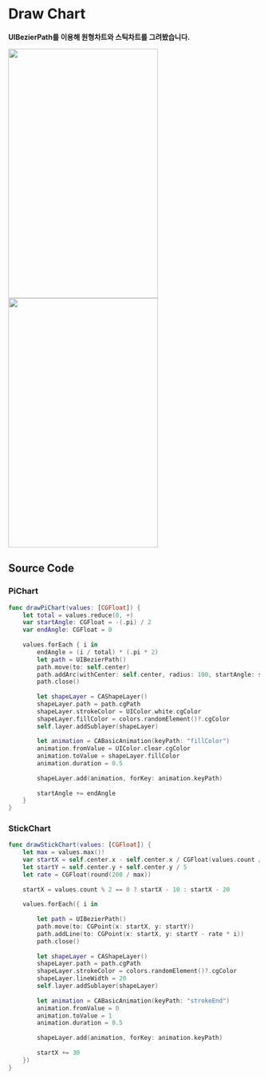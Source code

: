 Draw Chart
==============

**UIBezierPath를 이용해 원형차트와 스틱차트를 그려봤습니다.**   


<img src="https://user-images.githubusercontent.com/59193640/166628064-0ac7398c-f886-48c9-a264-292de7f43a61.gif" width="300px" height="500px"></img> <img src="https://user-images.githubusercontent.com/59193640/166628069-07bbf5ac-0915-482f-a0cd-1f7f251bc0b6.gif" width="300px" height="500px"></img>

## Source Code

### PiChart
```Swift
func drawPiChart(values: [CGFloat]) {
    let total = values.reduce(0, +)
    var startAngle: CGFloat = -(.pi) / 2
    var endAngle: CGFloat = 0
        
    values.forEach { i in
        endAngle = (i / total) * (.pi * 2)
        let path = UIBezierPath()
        path.move(to: self.center)
        path.addArc(withCenter: self.center, radius: 100, startAngle: startAngle, endAngle: startAngle + endAngle, clockwise: true)
        path.close()
            
        let shapeLayer = CAShapeLayer()
        shapeLayer.path = path.cgPath
        shapeLayer.strokeColor = UIColor.white.cgColor
        shapeLayer.fillColor = colors.randomElement()?.cgColor
        self.layer.addSublayer(shapeLayer)
            
        let animation = CABasicAnimation(keyPath: "fillColor")
        animation.fromValue = UIColor.clear.cgColor
        animation.toValue = shapeLayer.fillColor
        animation.duration = 0.5
            
        shapeLayer.add(animation, forKey: animation.keyPath)
            
        startAngle += endAngle
    }
}
```

### StickChart
```Swift
func drawStickChart(values: [CGFloat]) {
    let max = values.max()!
    var startX = self.center.x - self.center.x / CGFloat(values.count / 2)
    let startY = self.center.y + self.center.y / 5
    let rate = CGFloat(round(200 / max))
        
    startX = values.count % 2 == 0 ? startX - 10 : startX - 20
        
    values.forEach({ i in
            
        let path = UIBezierPath()
        path.move(to: CGPoint(x: startX, y: startY))
        path.addLine(to: CGPoint(x: startX, y: startY - rate * i))
        path.close()
            
        let shapeLayer = CAShapeLayer()
        shapeLayer.path = path.cgPath
        shapeLayer.strokeColor = colors.randomElement()?.cgColor
        shapeLayer.lineWidth = 20
        self.layer.addSublayer(shapeLayer)
        
        let animation = CABasicAnimation(keyPath: "strokeEnd")
        animation.fromValue = 0
        animation.toValue = 1
        animation.duration = 0.5
        
        shapeLayer.add(animation, forKey: animation.keyPath)
        
        startX += 30
    })        
}
```
